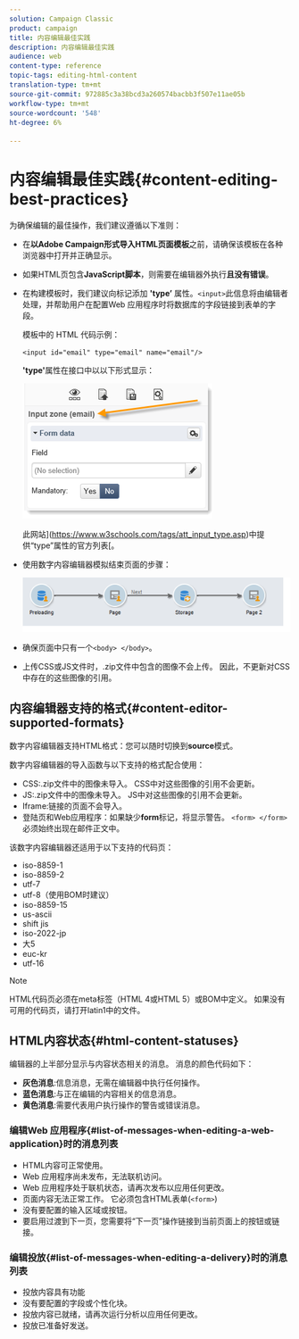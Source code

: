 ```yaml
---
solution: Campaign Classic
product: campaign
title: 内容编辑最佳实践
description: 内容编辑最佳实践
audience: web
content-type: reference
topic-tags: editing-html-content
translation-type: tm+mt
source-git-commit: 972885c3a38bcd3a260574bacbb3f507e11ae05b
workflow-type: tm+mt
source-wordcount: '548'
ht-degree: 6%

---
```



# 内容编辑最佳实践{#content-editing-best-practices}

为确保编辑的最佳操作，我们建议遵循以下准则：

* 在&#x200B;**以Adobe Campaign形式导入HTML页面模板**&#x200B;之前，请确保该模板在各种浏览器中打开并正确显示。
* 如果HTML页包含&#x200B;**JavaScript脚本**，则需要在编辑器外执行&#x200B;**且没有错误**。
* 在构建模板时，我们建议向标记添加 **&#39;type’** 属性。`<input>`此信息将由编辑者处理，并帮助用户在配置Web 应用程序时将数据库的字段链接到表单的字段。

   模板中的 HTML 代码示例：

   ```
   <input id="email" type="email" name="email"/>
   ```

   **&#39;type&#39;**&#x200B;属性在接口中以以下形式显示：

   ![](assets/dce_sidebar_inputtypechanges.png)

   此网站](https://www.w3schools.com/tags/att_input_type.asp)中提供“type”属性的官方列表[。

* 使用数字内容编辑器模拟结束页面的步骤：

   ![](assets/dce_enchainement.png)

* 确保页面中只有一个`<body> </body>`。
* 上传CSS或JS文件时，.zip文件中包含的图像不会上传。 因此，不更新对CSS中存在的这些图像的引用。

## 内容编辑器支持的格式{#content-editor-supported-formats}

数字内容编辑器支持HTML格式：您可以随时切换到&#x200B;**source**&#x200B;模式。

数字内容编辑器的导入函数与以下支持的格式配合使用：

* CSS:.zip文件中的图像未导入。 CSS中对这些图像的引用不会更新。
* JS:.zip文件中的图像未导入。 JS中对这些图像的引用不会更新。
* Iframe:链接的页面不会导入。
* 登陆页和Web应用程序：如果缺少&#x200B;**form**&#x200B;标记，将显示警告。 `<form> </form>`必须始终出现在邮件正文中。

该数字内容编辑器还适用于以下支持的代码页：

* iso-8859-1
* iso-8859-2
* utf-7
* utf-8（使用BOM时建议）
* iso-8859-15
* us-ascii
* shift jis
* iso-2022-jp
* 大5
* euc-kr
* utf-16

>[!NOTE]
>
>HTML代码页必须在meta标签（HTML 4或HTML 5）或BOM中定义。 如果没有可用的代码页，请打开latin1中的文件。

## HTML内容状态{#html-content-statuses}

编辑器的上半部分显示与内容状态相关的消息。 消息的颜色代码如下：

* **灰色消息**:信息消息，无需在编辑器中执行任何操作。
* **蓝色消息**:与正在编辑的内容相关的信息消息。
* **黄色消息**:需要代表用户执行操作的警告或错误消息。

### 编辑Web 应用程序{#list-of-messages-when-editing-a-web-application}时的消息列表

* HTML内容可正常使用。
* Web 应用程序尚未发布，无法联机访问。
* Web 应用程序处于联机状态，请再次发布以应用任何更改。
* 页面内容无法正常工作。 它必须包含HTML表单(`<form>`)
* 没有要配置的输入区域或按钮。
* 要启用过渡到下一页，您需要将“下一页”操作链接到当前页面上的按钮或链接。

### 编辑投放{#list-of-messages-when-editing-a-delivery}时的消息列表

* 投放内容具有功能
* 没有要配置的字段或个性化块。
* 投放内容已就绪，请再次运行分析以应用任何更改。
* 投放已准备好发送。

